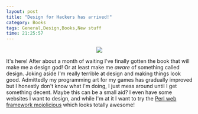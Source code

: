 ```yaml
---
layout: post
title: "Design for Hackers has arrived!"
category: Books
tags: General,Design,Books,New stuff
time: 21:25:57
---
```

<center><img src="http://www.designforhackers.com/img/book-image.jpg" /></center>

It's here! After about a month of waiting I've finally gotten the book that will make me a design god! Or at least make me *aware* of something called design. Joking aside I'm really terrible at design and making things look good. Admittedly my programming art for my games has gradually improved but I honestly don't know what I'm doing, I just mess around until I get something decent. Maybe this can be a small aid? I even have some websites I want to design, and while I'm at it I want to try the [Perl web framework mojolicious](http://mojolicio.us/) which looks totally awesome!

